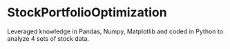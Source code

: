 # StockPortfolioOptimization

Leveraged knowledge in Pandas, Numpy, Matplotlib and coded in Python to analyze 4 sets of stock data. 
